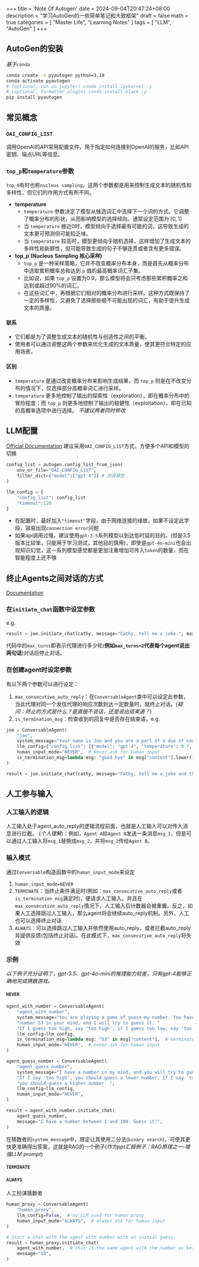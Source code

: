 +++
title = 'Note Of Autogen'
date = 2024-09-04T20:47:24+08:00
description = "学习AutoGen的一些简单笔记和大致框架"
draft = false
math = true
categories = [
	"Master Life",
	"Learning Notes"
]
tags = [
	"LLM",
	"AutoGen"
]
+++

## AutoGen的安装
*基于`conda`*
```bash
conda create -n pyautogen python=3.10
conda activate pyautogen
# (optional, run on jupyter) conda install ipykernel -y
# (optional, formatter plugin) conda install black -y
pip install pyautogen
```

## 常见概念
### `OAI_CONFIG_LIST`
调用OpenAI的API常用配置文件，用于指定如何连接到OpenAI的服务，比如API密钥、端点URL等信息。

### `top_p`和`temperature`参数
`top_0`有时也称`nucleus sampling`，这两个参数都是用来控制生成文本的随机性和多样性，但它们的作用方式有所不同。
- **temperature**
    - `temperature` 参数决定了模型从候选词汇中选择下一个词的方式。它调整了概率分布的形状，从而影响模型的选择倾向。通常设定范围为 $[0,1]$
    - 当 `temperature` 接近0时，模型倾向于选择最有可能的词，这导致生成的文本更可预测但可能较乏味。
    - 当 `temperature` 较高时，模型更倾向于随机选择，这样增加了生成文本的多样性和新颖性，但可能导致生成的句子不够连贯或者含有更多错误。
- **top_p (Nucleus Sampling 核心采样)**
    - `top_p` 是一种采样策略，它并不改变概率分布本身，而是首先从概率分布中选取累积概率总和达到 `p` 值的最高概率词汇子集。
    - 比如说，如果 `top_p` 设置为0.9，那么模型将会只考虑那些累积概率之和达到或超过90%的词汇。
    - 在这些词汇中，再根据它们相对的概率分布进行采样。这种方式既保持了一定的多样性，又避免了选择那些极不可能出现的词汇，有助于提升生成文本的质量。
#### 联系
- 它们都是为了调整生成文本的随机性与创造性之间的平衡。
- 使用者可以通过调整这两个参数来优化生成的文本质量，使其更符合特定的应用场景。
#### 区别
- `temperature` 是通过改变概率分布来影响生成结果，而 `top_p` 则是在不改变分布的情况下，仅选择部分高概率词汇进行采样。
- `temperature` 更多地控制了输出的探索性（exploration），即在概率分布中的冒险程度；而 `top_p` 则更多地控制了输出的稳健性（exploitation），即在已知的高概率选项中进行选择。
*不建议两者同时修改*
## LLM配置
[Official Documentation](https://microsoft.github.io/autogen/docs/topics/llm_configuration)
建议采用`OAI_CONFIG_LIST`方式，方便多个API和模型的切换
```python
config_list = autogen.config_list_from_json(  
	env_or_file="OAI_CONFIG_LIST",
	filter_dict={"model":["gpt-4"]} # 选择模型
)

llm_config = {
    "config_list": config_list
	"timeout":120
}
```
- 在配置时，最好加入`"timeout"`字段，由于网络连接的缘故，如果不设定此字段，容易出现`connection error`问题
- 如果api调用过慢，建议使用`gpt-3.5`系列模型以到达低时延的目的。(但是3.5版本比较笨，只能用于学习测试，其他目的慎用)，即使是`gpt-4o-mini`也会出现知识幻觉，这一系列模型感觉都是更加注重增加可传入`token`的数量，而在智能程度上还不够
## 终止Agents之间对话的方式
[Documentation](https://microsoft.github.io/autogen/docs/tutorial/chat-termination/)
### 在`initiate_chat`函数中设定参数
e.g.
```python
result = joe.initiate_chat(cathy, message="Cathy, tell me a joke.", max_turns=2)
```
代码中的`max_turns`即表示代理进行多少轮(**例如`max_turns=2`代表每个agent说出两句话**)对话后停止对话。

### 在创建agent时设定参数
有以下两个参数可以进行设定：
1. `max_consecutive_auto_reply`：在`ConversableAgent`类中可以设定此参数，当此代理对同一个发信代理的响应次数到达一定数量时，就终止对话。(*疑问：终止的方式是什么？是直接不说话，还是说出结束语？*)
2. `is_termination_msg`：检查收到的回复中是否存在结束语，e.g.
```python
joe = ConversableAgent(
    "joe",
    system_message="Your name is Joe and you are a part of a duo of comedians.",
    llm_config={"config_list": [{"model": "gpt-4", "temperature": 0.7, "api_key": os.environ.get("OPENAI_API_KEY")}]},
    human_input_mode="NEVER",  # Never ask for human input.
    is_termination_msg=lambda msg: "good bye" in msg["content"].lower(),
)

result = joe.initiate_chat(cathy, message="Cathy, tell me a joke and then say the words GOOD BYE.")

```

## 人工参与输入
### 人工输入的逻辑
人工输入处于agent_auto_reply的逻辑流程前面，也就是人工输入可以对传入消息进行拦截。
(*个人理解*)：例如，`Agent A`给`Agent B`发送一条消息`msg_1`，但是可以通过人工输入将`msg_1`替换成`msg_2`，并将`msg_2`传给`Agent B`。

### 输入模式
通过`Conversable`构造函数中的`human_input_mode`来设定
1. `human_input_mode=NEVER`
2. `TERMINATE`：当终止条件满足时(例如：`max_consecutive_auto_reply`或者`is_termination_msg`满足时)，便请求人工输入。并且在`max_consecutive_auto_reply`情况下，人工输入后计数器会被重置。反之，如果人工选择跳过人工输入，那么agent将会继续auto_reply机制。另外，人工也可以选择终止对话
3. `ALWAYS`：可以选择跳过人工输入并依然使用auto_reply，或者拦截auto_reply并提供反馈(包括终止对话)。在此模式下，`max_consecutive_auto_reply`将失效

### 示例
*以下例子充分证明了，gpt-3.5、gpt-4o-mini的推理能力较差，只有gpt-4能够正确地完成猜数游戏。*
#### `NEVER`
```python
agent_with_number = ConversableAgent(
    "agent_with_number",
    system_message="You are playing a game of guess-my-number. You have the "
    "number 53 in your mind, and I will try to guess it. "
    "If I guess too high, say 'too high', if I guess too low, say 'too low'. ",
    llm_config=llm_config,
    is_termination_msg=lambda msg: "53" in msg["content"],  # terminate if the number is guessed by the other agent
    human_input_mode="NEVER",  # never ask for human input
)

agent_guess_number = ConversableAgent(
    "agent_guess_number",
    system_message="I have a number in my mind, and you will try to guess it. "
    "If I say 'too high', you should guess a lower number. If I say 'too low', "
    "you should guess a higher number. ",
    llm_config=llm_config,
    human_input_mode="NEVER",
)

result = agent_with_number.initiate_chat(
    agent_guess_number,
    message="I have a number between 1 and 100. Guess it!",
)
```
在猜数者的`system_message`中，限定让其使用二分法(`binary search`)，可使其更快更准确得出答案，这就是RAG的一个例子(*作为ppt汇报例子：RAG原理之一-增强LLM prompt*)

#### `TERMINATE`


#### `ALWAYS`
人工扮演猜数者
```python
human_proxy = ConversableAgent(
    "human_proxy",
    llm_config=False,  # no LLM used for human proxy
    human_input_mode="ALWAYS",  # always ask for human input
)

# Start a chat with the agent with number with an initial guess.
result = human_proxy.initiate_chat(
    agent_with_number,  # this is the same agent with the number as before
    message="10",
)
```

